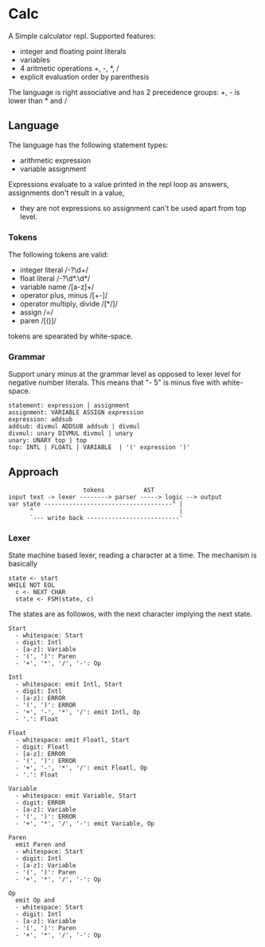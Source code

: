 # Calc

A Simple calculator repl. Supported features:

 - integer and floating point literals
 - variables
 - 4 aritmetic operations +, -, *, /
 - explicit evaluation order by parenthesis

The language is right associative and has 2 precedence groups: +, - is lower than * and /

## Language

The language has the following statement types:

 - arithmetic expression
 - variable assignment

Expressions evaluate to a value printed in the repl loop as answers, assignments don't result in a value,
 - they are not expressions so assignment can't be used apart from top level.

### Tokens

The following tokens are valid:

 - integer literal /-?\d+/
 - float literal /-?\d*.\d*/
 - variable name /[a-z]+/
 - operator plus, minus /[+-]/
 - operator multiply, divide /[*/]/
 - assign /=/
 - paren /[()]/

tokens are spearated by white-space.

### Grammar

Support unary minus at the grammar level as opposed to lexer level for negative number literals.
This means that "- 5" is minus five with white-space.

    statement: expression | assignment
    assignment: VARIABLE ASSIGN expression 
    expression: addsub
    addsub: divmul ADDSUB addsub | divmul
    divmul: unary DIVMUL divmul | unary
    unary: UNARY top | top
    top: INTL | FLOATL | VARIABLE  | '(' expression ')'

## Approach
                         tokens           AST
    input text -> lexer --------> parser -----> logic --> output
    var state ------------------------------------^ |
          ^                                         |
          `--- write back --------------------------'

### Lexer

State machine based lexer, reading a character at a time. The mechanism is basically 

    state <- start
    WHILE NOT EOL
      c <- NEXT CHAR
      state <- FSM(state, c)

The states are as followos, with the next character implying the next state.

    Start 
      - whitespace: Start
      - digit: Intl
      - [a-z]: Variable
      - '(', ')': Paren 
      - '+', '*', '/', '-': Op

    Intl
      - whitespace: emit Intl, Start
      - digit: Intl
      - [a-z]: ERROR
      - '(', ')': ERROR
      - '+', '-', '*', '/': emit Intl, Op
      - '.': Float

    Float
      - whitespace: emit Floatl, Start
      - digit: Floatl
      - [a-z]: ERROR
      - '(', ')': ERROR
      - '+', '-', '*', '/': emit Floatl, Op
      - '.': Float

    Variable 
      - whitespace: emit Variable, Start
      - digit: ERROR
      - [a-z]: Variable
      - '(', ')': ERROR 
      - '+', '*', '/', '-': emit Variable, Op

    Paren 
      emit Paren and
      - whitespace: Start
      - digit: Intl
      - [a-z]: Variable
      - '(', ')': Paren 
      - '+', '*', '/', '-': Op

    Op 
      emit Op and
      - whitespace: Start
      - digit: Intl
      - [a-z]: Variable
      - '(', ')': Paren 
      - '+', '*', '/', '-': Op


